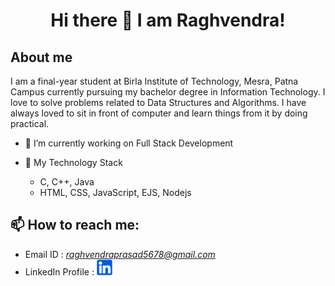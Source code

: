 <h1 align="center"> Hi there 👋 I am Raghvendra! </h1>

<!-- <p align="center">
  <img width="1200" height="500" src="FrontImage.png">
</p> -->

<!-- **** -->

## About me
I am a final-year student at Birla Institute of Technology, Mesra, Patna Campus currently pursuing my bachelor degree in Information Technology. I love to solve problems related to Data Structures and Algorithms. I have always loved to sit in front of computer and learn things from it by doing practical.  

- 🔭 I’m currently working on Full Stack Development
<!-- - 🌱 I’m currently learning Nodejs and Database -->
<!-- - 👯 I’m looking to collaborate on WebDev projects and C, C++ and Java based projects  -->
- 🌴 My Technology Stack

     *  C, C++, Java
     *  HTML, CSS, JavaScript, EJS, Nodejs
<!-- -   -->
<!-- - 🤔 I’m looking for help with  -->
<!-- - 💬 Ask me about ... -->

## 📫 How to reach me:
   *  Email ID : <i>raghvendraprasad5678@gmail.com</i>
   *  LinkedIn Profile : <a href="https://www.linkedin.com/in/raghvendra-prasad-srivastava-a665a81a3/">
        <img src="LinkedIn.png" alt="LinkedIn img" width="25" height="25">
      </a>
<!--    *  Instagram : <a href="https://www.instagram.com/raghavraj_2_y_7/">
        <img src="instagram.png" alt="Instagram img" width="25" height="25">
      </a> -->
<!--    *  Hashnode : <a href="https://hashnode.com/@raghavraj-27">
        <img src="HASHNODE.png" alt="Hashnode img" width="25" height="25">
      </a> -->
<!-- - 😄 Pronouns: ...
- ⚡ Fun fact: ...
 -->
